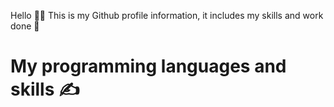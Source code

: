 Hello 🙋‍♂️ This is my Github profile information, it includes my skills and work done 🤣


#  My programming languages and skills ✍



